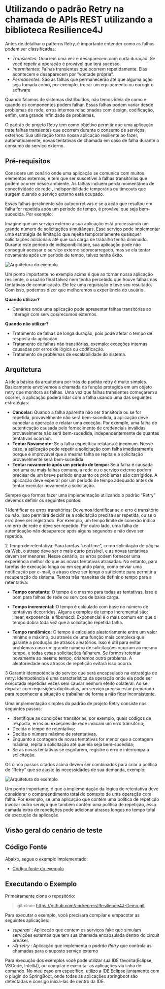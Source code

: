 # Utilizando o padrão Retry na chamada de APIs REST utilizando a biblioteca Resilience4J

Antes de detalhar o patterns Retry, é importante entender como as falhas podem ser classificadas:

* *Transientes:* Ocorrem uma vez e desaparecem com curta duração. Se você repetir a operação é provável que terá sucesso.
* *Intermitentes:* Falhas transientes que ocorrem repetidamente. Elas acontecem e desaparecem por “vontade própria”.
* *Permanentes:* São as falhas que permanecerão até que alguma ação seja tomada como, por exemplo, trocar um equipamento ou corrigir o software

Quando falamos de sistemas distribuídos, não temos ideia de como e quando os componentes podem falhar. Essas falhas podem variar desde problemas de rede, erros internos relacionados com design, codificação, enfim, uma grande infinidade de problemas. 

O padrão de projeto Retry tem como objetivo permitir que uma aplicação trate falhas transientes que ocorrem durante o consumo de serviços externos. Sua utilização torna nossa aplicação resiliente ao fazer, automaticamente, novas tentativas de chamada em caso de falha durante o consumo do serviço externo.

## Pré-requisitos

Considere um cenário onde uma aplicação se comunica com muitos elementos externos, e tem que ser suscetível à falhas transitórias que podem ocorrer nesse ambiente. As falhas incluem perda momentânea de conectividade de rede , indisponibilidade temporária ou timeouts que surgem quando o serviço externo está ocupado.

Essas falhas geralmente são autocorretivas e se a ação que resultou em falha for repetida após um período de tempo, é provável que seja bem-sucedida. Por exemplo:

Imagine que um serviço externo a sua aplicação está processando um grande número de solicitações simultâneas. Esse serviço pode implementar uma estratégia de limitação que rejeita temporariamente quaisquer solicitações adicionais até que sua carga de trabalho tenha diminuído. Durante este período de indisponibilidade, sua aplicação pode não conseguir acessar o serviço externo sobrecarregado, mas se ela tentar novamente após um período de tempo, talvez tenha êxito.

![Arquitetura do exemplo](./img/RetryPatt.png)

Um ponto importante no exemplo acima é que ao tornar nossa aplicação resiliente, o usuário final talvez nem tenha percebido que houve falhas nas tentativas de comunicação. Ele fez uma requisição e teve seu resultado. Com isso, podemos dizer que melhoramos a experiência do usuário.

**Quando utilizar?**
* Cenários onde uma aplicação pode apresentar falhas transitórias ao interagir com serviços/recursos externos.

**Quando não utilizar?**
* Tratamento de falhas de longa duração, pois pode afetar o tempo de resposta da aplicação.
* Tratamento de falhas não transitórias, exemplo: exceções internas causadas por erros de lógica ou codificação.
* Tratamento de problemas de escalabilidade do sistema.

## Arquitetura

A ideia básica da arquitetura por trás do padrão retry é muito simples. Basicamente envolvemos a chamada da função protegida em um objeto retry que monitora as falhas. Uma vez que falhas transientes começarem a ocorrer, a aplicação poderá lidar com a falha usando uma das seguintes estratégias:

* **Cancelar:** Quando a falha aparenta não ser transitória ou se for repetida, provavelmente não será bem-sucedida, a aplicação deve cancelar a operação e relatar uma exceção. Por   	exemplo, uma falha de autenticação causada pelo fornecimento de credenciais inválidas provavelmente não será bem-sucedida, independentemente de quantas tentativas ocorram.
* **Tentar Novamente:** Se a falha específica relatada é incomum. Nesse caso, a aplicação pode repetir a solicitação com falha imediatamente porque é improvável que a mesma falha se repita e a solicitação provavelmente será bem-sucedida 
* **Tentar novamente após um período de tempo:** Se a falha é causada por uma ou mais falhas comuns, a rede ou o serviço externo podem precisar de um breve período enquanto os problemas são corrigidos. A aplicação deve esperar por um período de tempo adequado antes de tentar executar novamente a solicitação.

Sempre que formos fazer uma implementação utilizando o padrão “Retry” devemos definir os seguintes pontos:

1 Identificar os erros transitórios:
Devemos identificar se o erro é transitório ou não. Isso permitirá decidir se a solicitação precisa ser repetida, ou se o erro deve ser registrado. Por exemplo, um tempo limite de conexão indica um erro de rede e deve ser repetido. Por outro lado, uma falha de autenticação não desaparece após alguns segundos e não deve ser repetida.

2 Tempo de retentativa: 
Para tarefas “real time”, como solicitação de página da Web, o atraso deve ser o mais curto possível, e as novas tentativas devem ser menores. Nesse cenário, os erros podem fornecer uma experiência melhor do que as novas tentativas atrasadas. No entanto, para tarefas de execução longa ou em segundo plano, como enviar uma notificação por e-mail, o atraso deve ser longo o suficiente para permitir a recuperação do sistema.
Temos três maneiras de definir o tempo para a retentativa:

* **Tempo constante:** O tempo é o mesmo para todas as tentativas. Isso é bom para falhas de rede ou serviços de baixa carga.

* **Tempo incremental:** O tempo é calculado com base no número de tentativas decorridas. Alguns exemplos de tempo incremental são: linear, exponencial e fibonacci. Exponencial é o mais comum em que o tempo dobra toda vez que a solicitação repetida falha.

* **Tempo randômico:** O tempo é calculado aleatoriamente entre um valor mínimo e máximo, ou através de uma função mais complexa que garante a produção de atrasos aleatórios. Isso é útil para evitar problemas caso um grande número de solicitações ocorram ao mesmo tempo, e todas essas solicitações falharem. Se formos retentar novamente ao mesmo tempo, criaremos outro problema. A aleatoriedade nos atrasos de repetição evitará isso ocorra.

3 Garantir idempotência do serviço que será encapsulado na estratégia de retry:
Idempotência é uma característica da operação onde ela pode ser executada repetidas vezes sem causar nenhum efeito colateral.
Ao se deparar com requisições duplicadas, um serviço precisa estar preparado para reconhecer a situação e trabalhar de forma a não ficar inconsistente.

Uma implementação simples do padrão de projeto Retry consiste nos seguintes passos:

* Identifique as condições transitórias, por exemplo, quais códigos de resposta, erros ou exceções de rede indicam um erro transitório;
* Decida o tempo de retentativa;
* Decida o número máximo de retentativas.
* Enquanto a contagem de novas tentativas for menor que a contagem máxima, repita a solicitação até que ela seja bem-sucedida;
* Se as novas tentativas se esgotarem, registre o erro e interrompa a solicitação.

Os cinco passos citados acima devem ser combinados para criar a política de “Retry” que se ajuste às necessidades de sua demanda, exemplo:

![Arquitetura do exemplo](./img/RetryPatt-2.png)

Um ponto importante, é que a implementação da lógica de retentativa deve considerar o compreendimento total do contexto de uma operação com falha. Por exemplo, se uma aplicação que contém uma política de repetição invocar outro serviço que também contém uma política de repetição, essa camada extra de repetições pode adicionar atrasos longos no tempo total de execução da aplicação.


## Visão geral do cenário de teste



## Código Fonte
Abaixo, segue o exemplo implementado:

* [Código fonte do exemplo](https://github.com/andrepreis/Resilience4J-Demo/tree/main/Projects_Demo/r4j-retry)


## Executando o Exemplo

Primeiramente clone o repositório:

> git clone https://github.com/andrepreis/Resilience4J-Demo.git


Para executar o exemplo, você precisará compilar e empacotar as seguintes aplicações:
	
* *superapi* : Aplicação que contem os serviços fake que simulam servições externos que tem sua chamada encapsulada dentro do circuit breaker.
* *r4j-retry* : Aplicação que implementa o *padrão Retry* que controla as chamadas para o suposto serviço externo

Para execução dos exemplos você pode utilizar sua IDE favorita(Eclipse, VSCode, IntelliJ), ou compilar e executar as aplicações via linha de comando.
No meu caso em específico, utilizo a  IDE Eclipse juntamente com o plugin do SpringBoot, onde todas as aplicações springboot são detectadas e consigo inicia-las de dentro da IDE.

